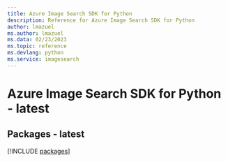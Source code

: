 ```yaml
---
title: Azure Image Search SDK for Python
description: Reference for Azure Image Search SDK for Python
author: lmazuel
ms.author: lmazuel
ms.data: 02/23/2023
ms.topic: reference
ms.devlang: python
ms.service: imagesearch
---
```

# Azure Image Search SDK for Python - latest
## Packages - latest
[!INCLUDE [packages](image-search-index.md)]